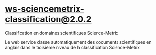 # ws-sciencemetrix-classification@2.0.2

Classification en domaines scientifiques Science-Metrix

Le web service classe automatiquement des documents scientifiques en anglais dans le troisième niveau de la classification Science-Metrix

